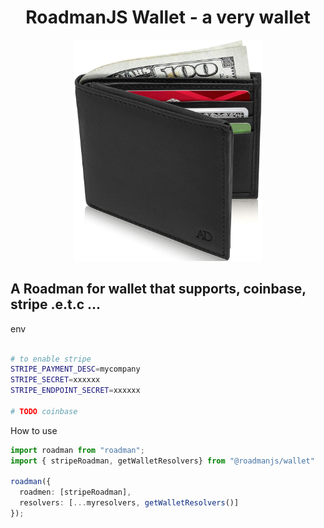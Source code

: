 
<p align="center">
  <h1 align="center"> RoadmanJS Wallet - a very wallet </h1>
</p>

<div align="center">
<img src="./docs/wallet.jpg" width="300" />
</div>



## A Roadman for wallet that supports, coinbase, stripe .e.t.c ...

env

```sh

# to enable stripe
STRIPE_PAYMENT_DESC=mycompany
STRIPE_SECRET=xxxxxx
STRIPE_ENDPOINT_SECRET=xxxxxx

# TODO coinbase
```

How to use

```ts
import roadman from "roadman";
import { stripeRoadman, getWalletResolvers} from "@roadmanjs/wallet"

roadman({
  roadmen: [stripeRoadman],
  resolvers: [...myresolvers, getWalletResolvers()]
});

```
